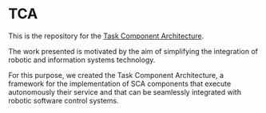 TCA
===



This is the repository for the [Task Component Architecture](https://github.com/yamunamaccarana/TCA/wiki).



The work presented is motivated by the aim of simplifying the integration of robotic and information systems technology.


For this purpose, we created the Task Component Architecture, a framework for the implementation of SCA components that execute autonomously their service and that can be seamlessly integrated with robotic software control systems. 